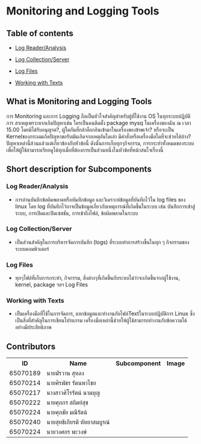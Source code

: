 # Monitoring and Logging Tools 
## Table of contents
- [Log Reader/Analysis](https://github.com/DefinitelyNotJay/LinuxMonitoring/tree/main/Log%20Reader-Analysis)

- [Log Collection/Server](https://github.com/DefinitelyNotJay/LinuxMonitoring/tree/main/Log%20Collection-Server)

- [Log Files](https://github.com/DefinitelyNotJay/LinuxMonitoring/tree/main/Log%20Files)

- [Working with Texts](https://github.com/DefinitelyNotJay/LinuxMonitoring/tree/main/Working%20with%20Texts)

## What is Monitoring and Logging Tools
การ Monitoring และการ Logging  ถือเป็นหัวใจสำคัญสำหรับผู้ที่ใช้งาน OS ในทุกระบบปฏิบัติการ สาเหตุเพราะหากเกิดปัญหาเช่น ใครเป็นคนติดตั้ง package mysq ในเครื่องของฉัน ณ​ เวลา 15.00 โดยมิได้รับอนุญาต?, ผู้ใดกันที่กล้าล็อกอินเข้ามาในเครื่องของข้าพเจ้า? หรือจะเป็น Kernelของกระผมเกิดปัญหาขอรับมันเกิดจากเหตุอันใดเล่า มีคำสั่งหรือเครื่องมือใดที่จะช่วยได้บ้าง? ปัญหาเหล่านี้ล้วนแล้วแต่เกี่ยวข้องกับหัวข้อนี้ ดังนั้นการเก็บทุกๆกิจกรรม, การกระทำทั้งหมดของระบบเพื่อให้ผู้ใช้สามารถเรียกดูได้ทุกเมื่อที่ต้องการเป็นส่วนหนึ่งในหัวข้อที่หน้าสนใจเรื่องนี้

## Short description for Subcomponents
### Log Reader/Analysis
   - การอ่านบันทึกข้อผิดพลาดหรือบันทึกข้อมูล และวิเคราะห์ข้อมูลที่บันทึกไว้ใน log files ของ linux โดย log ที่บันทึกไว้อาจเป็นข้อมูลเกี่ยวกับเหตุการณ์ที่เกิดขึ้นในระบบ เช่น บันทึกการเข้าสู่ระบบ, การเปิดและปิดเซสชัน, การเข้าถึงไฟล์, ข้อผิดพลาดในระบบ
### Log Collection/Server
   - เป็นส่วนสำคัญในการบริหารจัดการบันทึก (logs) ที่ระบบทำการสร้างขึ้นในทุก ๆ กิจกรรมของระบบคอมพิวเตอร์
### Log Files
   - ทุกๆไฟล์ที่เก็บการกระทำ, กิจกรรม, สิ่งต่างๆที่เกิดขึ้นกับระบบไม่ว่าจะเกิดขึ้นจากผู้ใช้งาน, kernel, package ฯลฯ Log Files
### Working with Texts
   - เป็นเครื่องมือที่ใช้ในการจัดการ, แยกข้อมูลและทำงานกับไฟล์Textในระบบปฏิบัติการ Linux ซึ่งเป็นสิ่งที่สำคัญในการเขียนโปรแกรม เครื่องมือเหล่านี้ช่วยให้ผู้ใช้สามารถทำงานกับข้อความได้อย่างมีประสิทธิภาพ

## Contributors
<table>
    <tr>
        <th>ID</th>
        <th>Name</th>
        <th>Subcomponent</th>
         <th>Image</th>
    </tr>
    <tr>
        <td>65070189</td>
        <td>นายมัรวาน สุหลง</td>
        <td></td>
       <td></td>
    </tr>
    <tr>
        <td>65070214</td>
        <td>นายศิรพัชร รัตนพาไชย</td>
        <td></td>
       <td></td>
    </tr>
    <tr>
        <td>65070217</td>
        <td>นางสาวศิโรรัตน์ นามบุญ</td>
        <td></td>
       <td></td>
    </tr>
    <tr>
        <td>65070222</td>
        <td>นายศุภกร สถิตย์สุข</td>
        <td></td>
       <td></td>
    </tr>
    <tr>
        <td>65070224</td>
        <td>นายศุภชัย มณีรัตน์</td>
        <td></td>
       <td></td>
    </tr>
    <tr>
        <td>65070240</td>
        <td>นายสุทธิเกียรติ หัทยาสมบูรณ์</td>
        <td></td>
       <td></td>
    </tr>
    <tr>
        <td>65070224</td>
        <td>นายวงศกร พะวงษ์</td>
        <td></td>
       <td></td>
    </tr>
</table>
